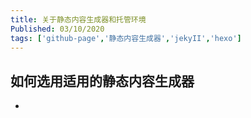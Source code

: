 ```yaml
---
title: 关于静态内容生成器和托管环境
Published: 03/10/2020
tags: ['github-page','静态内容生成器','jekyII','hexo'] 
---
```


## 如何选用适用的静态内容生成器
-